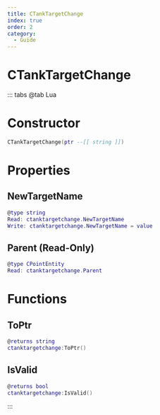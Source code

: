```yaml
---
title: CTankTargetChange
index: true
order: 2
category:
  - Guide
---
```


# CTankTargetChange

::: tabs
@tab Lua
# Constructor
```lua
CTankTargetChange(ptr --[[ string ]])
```
# Properties
## NewTargetName 
```lua
@type string
Read: ctanktargetchange.NewTargetName
Write: ctanktargetchange.NewTargetName = value
```
## Parent (Read-Only)
```lua
@type CPointEntity
Read: ctanktargetchange.Parent
```
# Functions
## ToPtr
```lua
@returns string
ctanktargetchange:ToPtr()
```
## IsValid
```lua
@returns bool
ctanktargetchange:IsValid()
```

:::